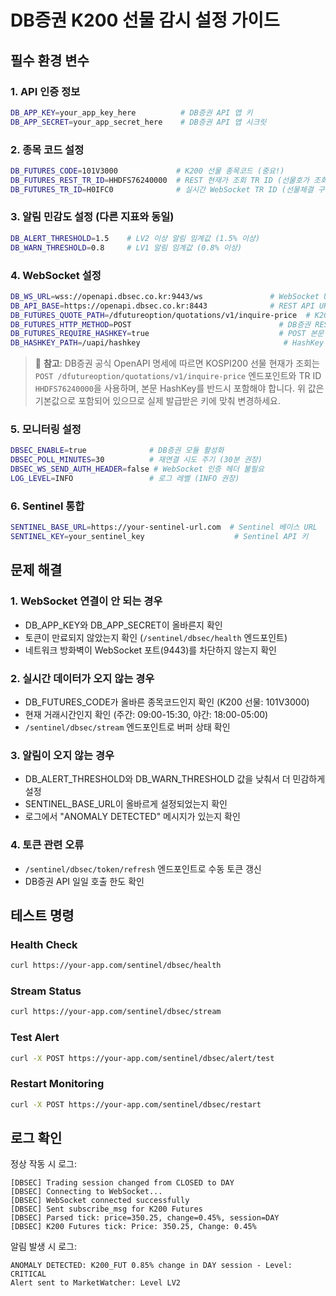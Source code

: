 # DB증권 K200 선물 감시 설정 가이드

## 필수 환경 변수

### 1. API 인증 정보
```bash
DB_APP_KEY=your_app_key_here          # DB증권 API 앱 키
DB_APP_SECRET=your_app_secret_here    # DB증권 API 앱 시크릿
```

### 2. 종목 코드 설정
```bash
DB_FUTURES_CODE=101V3000             # K200 선물 종목코드 (중요!)
DB_FUTURES_REST_TR_ID=HHDFS76240000  # REST 현재가 조회 TR ID (선물호가 조회)
DB_FUTURES_TR_ID=H0IFC0              # 실시간 WebSocket TR ID (선물체결 구독)
```

### 3. 알림 민감도 설정 (다른 지표와 동일)
```bash
DB_ALERT_THRESHOLD=1.5    # LV2 이상 알림 임계값 (1.5% 이상)
DB_WARN_THRESHOLD=0.8     # LV1 알림 임계값 (0.8% 이상)
```

### 4. WebSocket 설정
```bash
DB_WS_URL=wss://openapi.dbsec.co.kr:9443/ws               # WebSocket URL
DB_API_BASE=https://openapi.dbsec.co.kr:8443              # REST API URL
DB_FUTURES_QUOTE_PATH=/dfutureoption/quotations/v1/inquire-price  # K200 선물 현재가 조회 경로
DB_FUTURES_HTTP_METHOD=POST                                 # DB증권 REST 명세상의 HTTP 메서드
DB_FUTURES_REQUIRE_HASHKEY=true                             # POST 본문 HashKey 필수 여부
DB_HASHKEY_PATH=/uapi/hashkey                                # HashKey 생성 엔드포인트
```

> 📘 **참고**: DB증권 공식 OpenAPI 명세에 따르면 KOSPI200 선물 현재가 조회는 `POST /dfutureoption/quotations/v1/inquire-price` 엔드포인트와 TR ID `HHDFS76240000`을 사용하며, 본문 HashKey를 반드시 포함해야 합니다. 위 값은 기본값으로 포함되어 있으므로 실제 발급받은 키에 맞춰 변경하세요.

### 5. 모니터링 설정
```bash
DBSEC_ENABLE=true              # DB증권 모듈 활성화
DBSEC_POLL_MINUTES=30          # 재연결 시도 주기 (30분 권장)
DBSEC_WS_SEND_AUTH_HEADER=false # WebSocket 인증 헤더 불필요
LOG_LEVEL=INFO                 # 로그 레벨 (INFO 권장)
```

### 6. Sentinel 통합
```bash
SENTINEL_BASE_URL=https://your-sentinel-url.com  # Sentinel 베이스 URL
SENTINEL_KEY=your_sentinel_key                    # Sentinel API 키
```

## 문제 해결

### 1. WebSocket 연결이 안 되는 경우
- DB_APP_KEY와 DB_APP_SECRET이 올바른지 확인
- 토큰이 만료되지 않았는지 확인 (`/sentinel/dbsec/health` 엔드포인트)
- 네트워크 방화벽이 WebSocket 포트(9443)를 차단하지 않는지 확인

### 2. 실시간 데이터가 오지 않는 경우
- DB_FUTURES_CODE가 올바른 종목코드인지 확인 (K200 선물: 101V3000)
- 현재 거래시간인지 확인 (주간: 09:00-15:30, 야간: 18:00-05:00)
- `/sentinel/dbsec/stream` 엔드포인트로 버퍼 상태 확인

### 3. 알림이 오지 않는 경우
- DB_ALERT_THRESHOLD와 DB_WARN_THRESHOLD 값을 낮춰서 더 민감하게 설정
- SENTINEL_BASE_URL이 올바르게 설정되었는지 확인
- 로그에서 "ANOMALY DETECTED" 메시지가 있는지 확인

### 4. 토큰 관련 오류
- `/sentinel/dbsec/token/refresh` 엔드포인트로 수동 토큰 갱신
- DB증권 API 일일 호출 한도 확인

## 테스트 명령

### Health Check
```bash
curl https://your-app.com/sentinel/dbsec/health
```

### Stream Status
```bash
curl https://your-app.com/sentinel/dbsec/stream
```

### Test Alert
```bash
curl -X POST https://your-app.com/sentinel/dbsec/alert/test
```

### Restart Monitoring
```bash
curl -X POST https://your-app.com/sentinel/dbsec/restart
```

## 로그 확인

정상 작동 시 로그:
```
[DBSEC] Trading session changed from CLOSED to DAY
[DBSEC] Connecting to WebSocket...
[DBSEC] WebSocket connected successfully
[DBSEC] Sent subscribe_msg for K200 Futures
[DBSEC] Parsed tick: price=350.25, change=0.45%, session=DAY
[DBSEC] K200 Futures tick: Price: 350.25, Change: 0.45%
```

알림 발생 시 로그:
```
ANOMALY DETECTED: K200_FUT 0.85% change in DAY session - Level: CRITICAL
Alert sent to MarketWatcher: Level LV2
```
